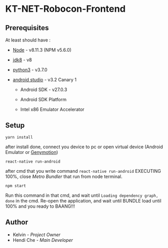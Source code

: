 # KT-NET-Robocon-Frontend

## Prerequisites
At least should have :
* [Node](https://nodejs.org/en/) - v8.11.3 (NPM v5.6.0)
* [jdk8](https://www.oracle.com/technetwork/java/javase/downloads/jdk8-downloads-2133151.html) - v8
* [python3](https://www.python.org/downloads/) - v3.7.0
* [android studio](https://developer.android.com/studio/#downloads) - v3.2 Canary 1

  - Android SDK - v27.0.3
  
  - Android SDK Platform
  
  - Intel x86 Emulator Accelerator

## Setup
```
yarn install
```

after install done, connect you device to pc or open virtual device (Android Emulator or [Genymotion](https://www.genymotion.com/))
```
react-native run-android
```
after cmd that you write command `react-native run-android` EXECUTING 100%, close _Metro Bundler_ that run from node terminal.
```
npm start
```
Run this command in that cmd, and wait until `Loading dependency graph, done` in the cmd. Re-open the application, and wait until BUNDLE load until 100% and you ready to BAANG!!!

## Author
* Kelvin - _Project Owner_
* Hendi Che - _Main Developer_
